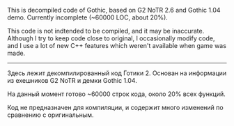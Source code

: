 This is decompiled code of Gothic, based on G2 NoTR 2.6 and Gothic 1.04 demo. Currently incomplete (~60000 LOC, about 20%).

This code is not indtended to be compiled, and it may be inaccurate.
Although I try to keep code close to original, I occasionally modify code, and I use a lot of new C++ features which weren't available when game was made.




---------------

Здесь лежит декомпилированный код Готики 2. Основан на информации из ехешников G2 NoTR и демки Gothic 1.04.

На данный момент готово ~60000 строк кода, около 20% всех функций.

Код не предназначен для компиляции, и содержит много изменений по сравнению с оригинальным.
